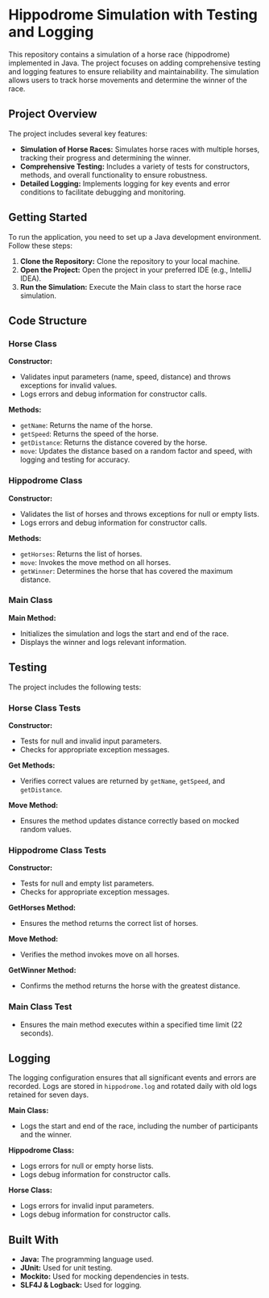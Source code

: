 # Hippodrome Simulation with Testing and Logging

This repository contains a simulation of a horse race (hippodrome) implemented in Java. The project focuses on adding comprehensive testing and logging features to ensure reliability and maintainability. The simulation allows users to track horse movements and determine the winner of the race.

## Project Overview

The project includes several key features:

- **Simulation of Horse Races:** Simulates horse races with multiple horses, tracking their progress and determining the winner.
- **Comprehensive Testing:** Includes a variety of tests for constructors, methods, and overall functionality to ensure robustness.
- **Detailed Logging:** Implements logging for key events and error conditions to facilitate debugging and monitoring.

## Getting Started

To run the application, you need to set up a Java development environment. Follow these steps:

1. **Clone the Repository:** Clone the repository to your local machine.
2. **Open the Project:** Open the project in your preferred IDE (e.g., IntelliJ IDEA).
3. **Run the Simulation:** Execute the Main class to start the horse race simulation.

## Code Structure

### Horse Class

**Constructor:**
- Validates input parameters (name, speed, distance) and throws exceptions for invalid values.
- Logs errors and debug information for constructor calls.

**Methods:**
- `getName`: Returns the name of the horse.
- `getSpeed`: Returns the speed of the horse.
- `getDistance`: Returns the distance covered by the horse.
- `move`: Updates the distance based on a random factor and speed, with logging and testing for accuracy.

### Hippodrome Class

**Constructor:**
- Validates the list of horses and throws exceptions for null or empty lists.
- Logs errors and debug information for constructor calls.

**Methods:**
- `getHorses`: Returns the list of horses.
- `move`: Invokes the move method on all horses.
- `getWinner`: Determines the horse that has covered the maximum distance.

### Main Class

**Main Method:**
- Initializes the simulation and logs the start and end of the race.
- Displays the winner and logs relevant information.

## Testing

The project includes the following tests:

### Horse Class Tests

**Constructor:**
- Tests for null and invalid input parameters.
- Checks for appropriate exception messages.

**Get Methods:**
- Verifies correct values are returned by `getName`, `getSpeed`, and `getDistance`.

**Move Method:**
- Ensures the method updates distance correctly based on mocked random values.

### Hippodrome Class Tests

**Constructor:**
- Tests for null and empty list parameters.
- Checks for appropriate exception messages.

**GetHorses Method:**
- Ensures the method returns the correct list of horses.

**Move Method:**
- Verifies the method invokes move on all horses.

**GetWinner Method:**
- Confirms the method returns the horse with the greatest distance.

### Main Class Test

- Ensures the main method executes within a specified time limit (22 seconds).

## Logging

The logging configuration ensures that all significant events and errors are recorded. Logs are stored in `hippodrome.log` and rotated daily with old logs retained for seven days.

**Main Class:**
- Logs the start and end of the race, including the number of participants and the winner.

**Hippodrome Class:**
- Logs errors for null or empty horse lists.
- Logs debug information for constructor calls.

**Horse Class:**
- Logs errors for invalid input parameters.
- Logs debug information for constructor calls.

## Built With

- **Java:** The programming language used.
- **JUnit:** Used for unit testing.
- **Mockito:** Used for mocking dependencies in tests.
- **SLF4J & Logback:** Used for logging.
